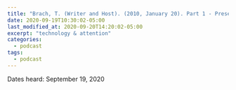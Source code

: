 ```yaml
---
title: "Brach, T. (Writer and Host). (2010, January 20). Part 1 - Presence and Aliveness. [Audio podcast]."
date: 2020-09-19T10:30:02-05:00
last_modified_at: 2020-09-20T14:20:02-05:00
excerpt: "technology & attention"
categories:
  - podcast
tags:
  - podcast
---
```


Dates heard: September 19, 2020
